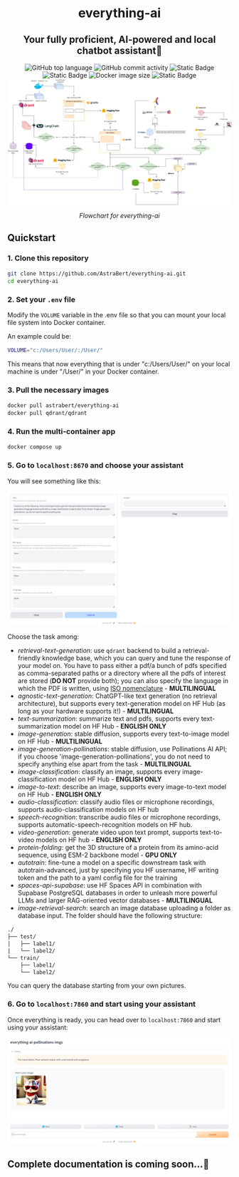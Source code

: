 <h1 align="center">everything-ai</h1>
<h2 align="center">Your fully proficient, AI-powered and local chatbot assistant🤖</h2>


<div align="center">
    <img src="https://img.shields.io/github/languages/top/AstraBert/everything-ai" alt="GitHub top language">
   <img src="https://img.shields.io/github/commit-activity/t/AstraBert/everything-ai" alt="GitHub commit activity">
   <img src="https://img.shields.io/badge/everything_ai-stable-green" alt="Static Badge">
   <img src="https://img.shields.io/badge/Release-v1.0.0-purple" alt="Static Badge">
   <img src="https://img.shields.io/docker/image-size/astrabert/everything-ai
   " alt="Docker image size">
   <img src="https://img.shields.io/badge/Supported_platforms-Windows/macOS-brown" alt="Static Badge">
   <div>
        <a href="https://huggingface.co/spaces/as-cle-bert/everything-rag"><img src="./imgs/everything-ai.drawio.png" alt="Flowchart" align="center"></a>
        <p><i>Flowchart for everything-ai</i></p>
   </div>
</div>

## Quickstart
### 1. Clone this repository
```bash
git clone https://github.com/AstraBert/everything-ai.git
cd everything-ai
```
### 2. Set your `.env` file
Modify the `VOLUME` variable in the .env file so that you can mount your local file system into Docker container.

An example could be:
```bash
VOLUME="c:/Users/User/:/User/"
```
This means that now everything that is under "c:/Users/User/" on your local machine is under "/User/" in your Docker container.

### 3. Pull the necessary images
```bash
docker pull astrabert/everything-ai
docker pull qdrant/qdrant
```
### 4. Run the multi-container app
```bash
docker compose up
```
### 5. Go to `localhost:8670` and choose your assistant

You will see something like this:

<div align="center">
    <img src="./imgs/select_and_run.png" alt="Task choice interface">
</div>

Choose the task among:

- *retrieval-text-generation*: use `qdrant` backend to build a retrieval-friendly knowledge base, which you can query and tune the response of your model on. You have to pass either a pdf/a bunch of pdfs specified as comma-separated paths or a directory where all the pdfs of interest are stored (**DO NOT** provide both); you can also specify the language in which the PDF is written, using [ISO nomenclature](https://en.wikipedia.org/wiki/List_of_ISO_639_language_codes) - **MULTILINGUAL**
- *agnostic-text-generation*: ChatGPT-like text generation (no retrieval architecture), but supports every text-generation model on HF Hub (as long as your hardware supports it!) - **MULTILINGUAL**
- *text-summarization*: summarize text and pdfs, supports every text-summarization model on HF Hub - **ENGLISH ONLY**
- *image-generation*: stable diffusion, supports every text-to-image model on HF Hub - **MULTILINGUAL**
- *image-generation-pollinations*: stable diffusion, use Pollinations AI API; if you choose 'image-generation-pollinations', you do not need to specify anything else apart from the task - **MULTILINGUAL**
- *image-classification*: classify an image, supports every image-classification model on HF Hub - **ENGLISH ONLY**
- *image-to-text*:  describe an image, supports every image-to-text model on HF Hub - **ENGLISH ONLY**
- *audio-classification*: classify audio files or microphone recordings, supports audio-classification models on HF hub
- *speech-recognition*: transcribe audio files or microphone recordings, supports automatic-speech-recognition models on HF hub.
- *video-generation*: generate video upon text prompt, supports text-to-video models on HF hub - **ENGLISH ONLY**
- *protein-folding*: get the 3D structure of a protein from its amino-acid sequence, using ESM-2 backbone model - **GPU ONLY**
- *autotrain*: fine-tune a model on a specific downstream task with autotrain-advanced, just by specifying you HF username, HF writing token and the path to a yaml config file for the training
- *spaces-api-supabase*: use HF Spaces API in combination with Supabase PostgreSQL databases in order to unleash more powerful LLMs and larger RAG-oriented vector databases - **MULTILINGUAL**
- *image-retrieval-search*: search an image database uploading a folder as database input. The folder should have the following structure:

```
./
├── test/
|   ├── label1/
|   └── label2/
└── train/
    ├── label1/
    └── label2/
```


You can query the database starting from your own pictures.

### 6. Go to `localhost:7860` and start using your assistant

Once everything is ready, you can head over to `localhost:7860` and start using your assistant:

<div align="center">
    <img src="./imgs/chatbot.png" alt="Chat interface">
</div>


## Complete documentation is coming soon...🚀